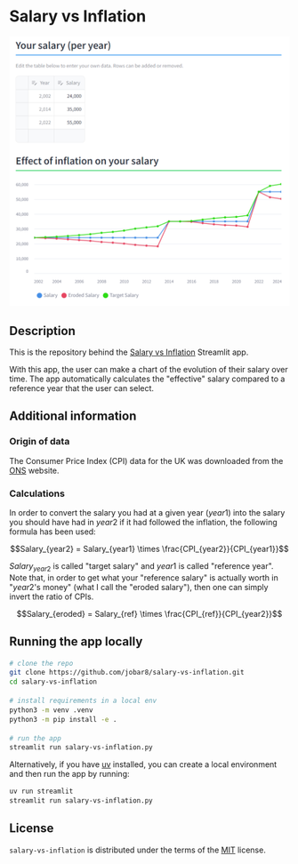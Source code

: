 # Salary vs Inflation

![](docs/app_screenshot.png)

## Description

This is the repository behind the [Salary vs Inflation](https://salary-vs-inflation.streamlit.app/) Streamlit app.

With this app, the user can make a chart of the evolution of their salary over time. The app automatically
calculates the "effective" salary compared to a reference year that the user can select.

## Additional information

### Origin of data

The Consumer Price Index (CPI) data for the UK was downloaded from the [ONS](https://www.ons.gov.uk/economy/inflationandpriceindices/timeseries/d7bt/mm23) website.

### Calculations

In order to convert the salary you had at a given year ($year1$) into the salary you should have had in $year2$
if it had followed the inflation, the following formula has been used:

```math
Salary_{year2} = Salary_{year1} \times \frac{CPI_{year2}}{CPI_{year1}}
```

$Salary_{year2}$ is called "target salary" and $year1$ is called "reference year".  
Note that, in order to get what your "reference salary" is actually worth in "$year2$'s money" (what I call the
"eroded salary"), then one can simply invert the ratio of CPIs.

```math
Salary_{eroded} = Salary_{ref} \times \frac{CPI_{ref}}{CPI_{year2}}
```

## Running the app locally

```bash
# clone the repo
git clone https://github.com/jobar8/salary-vs-inflation.git
cd salary-vs-inflation

# install requirements in a local env
python3 -m venv .venv
python3 -m pip install -e .

# run the app
streamlit run salary-vs-inflation.py
```

Alternatively, if you have [uv](https://docs.astral.sh/uv/) installed, you can create a local environment and
then run the app by running:

```bash
uv run streamlit
streamlit run salary-vs-inflation.py
```

## License

`salary-vs-inflation` is distributed under the terms of the [MIT](https://spdx.org/licenses/MIT.html) license.
